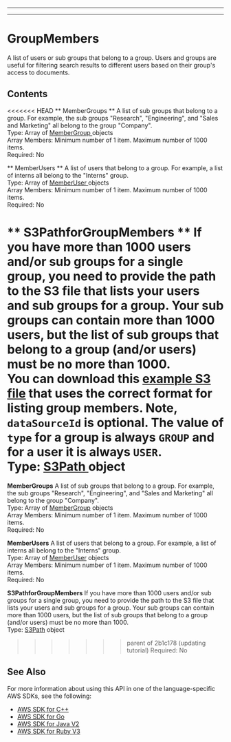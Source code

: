 --------

--------

# GroupMembers<a name="API_GroupMembers"></a>

A list of users or sub groups that belong to a group\. Users and groups are useful for filtering search results to different users based on their group's access to documents\.

## Contents<a name="API_GroupMembers_Contents"></a>

<<<<<<< HEAD
 ** MemberGroups **   <a name="Kendra-Type-GroupMembers-MemberGroups"></a>
A list of sub groups that belong to a group\. For example, the sub groups "Research", "Engineering", and "Sales and Marketing" all belong to the group "Company"\.  
Type: Array of [ MemberGroup ](API_MemberGroup.md) objects  
Array Members: Minimum number of 1 item\. Maximum number of 1000 items\.  
Required: No

 ** MemberUsers **   <a name="Kendra-Type-GroupMembers-MemberUsers"></a>
A list of users that belong to a group\. For example, a list of interns all belong to the "Interns" group\.  
Type: Array of [ MemberUser ](API_MemberUser.md) objects  
Array Members: Minimum number of 1 item\. Maximum number of 1000 items\.  
Required: No

 ** S3PathforGroupMembers **   <a name="Kendra-Type-GroupMembers-S3PathforGroupMembers"></a>
If you have more than 1000 users and/or sub groups for a single group, you need to provide the path to the S3 file that lists your users and sub groups for a group\. Your sub groups can contain more than 1000 users, but the list of sub groups that belong to a group \(and/or users\) must be no more than 1000\.  
You can download this [example S3 file](https://docs.aws.amazon.com/kendra/latest/dg/samples/group_members.zip) that uses the correct format for listing group members\. Note, `dataSourceId` is optional\. The value of `type` for a group is always `GROUP` and for a user it is always `USER`\.  
Type: [ S3Path ](API_S3Path.md) object  
=======
 **MemberGroups**   <a name="Kendra-Type-GroupMembers-MemberGroups"></a>
A list of sub groups that belong to a group\. For example, the sub groups "Research", "Engineering", and "Sales and Marketing" all belong to the group "Company"\.  
Type: Array of [MemberGroup](API_MemberGroup.md) objects  
Array Members: Minimum number of 1 item\. Maximum number of 1000 items\.  
Required: No

 **MemberUsers**   <a name="Kendra-Type-GroupMembers-MemberUsers"></a>
A list of users that belong to a group\. For example, a list of interns all belong to the "Interns" group\.  
Type: Array of [MemberUser](API_MemberUser.md) objects  
Array Members: Minimum number of 1 item\. Maximum number of 1000 items\.  
Required: No

 **S3PathforGroupMembers**   <a name="Kendra-Type-GroupMembers-S3PathforGroupMembers"></a>
If you have more than 1000 users and/or sub groups for a single group, you need to provide the path to the S3 file that lists your users and sub groups for a group\. Your sub groups can contain more than 1000 users, but the list of sub groups that belong to a group \(and/or users\) must be no more than 1000\.  
Type: [S3Path](API_S3Path.md) object  
>>>>>>> parent of 2b1c178 (updating tutorial)
Required: No

## See Also<a name="API_GroupMembers_SeeAlso"></a>

For more information about using this API in one of the language\-specific AWS SDKs, see the following:
+  [ AWS SDK for C\+\+](https://docs.aws.amazon.com/goto/SdkForCpp/kendra-2019-02-03/GroupMembers) 
+  [ AWS SDK for Go](https://docs.aws.amazon.com/goto/SdkForGoV1/kendra-2019-02-03/GroupMembers) 
+  [ AWS SDK for Java V2](https://docs.aws.amazon.com/goto/SdkForJavaV2/kendra-2019-02-03/GroupMembers) 
+  [ AWS SDK for Ruby V3](https://docs.aws.amazon.com/goto/SdkForRubyV3/kendra-2019-02-03/GroupMembers) 